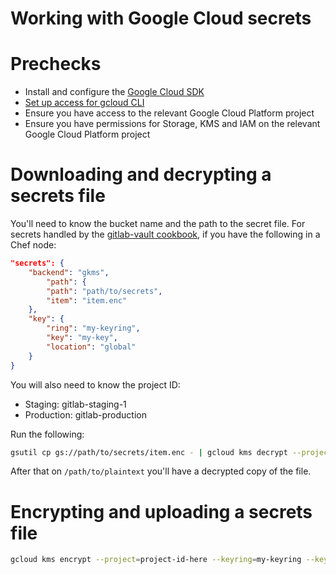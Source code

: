 # Working with Google Cloud secrets

# Prechecks

- Install and configure the [Google Cloud SDK](https://cloud.google.com/sdk/docs/)
- [Set up access for gcloud CLI](gcloud-cli.md)
- Ensure you have access to the relevant Google Cloud Platform project
- Ensure you have permissions for Storage, KMS and IAM on the relevant Google Cloud Platform project

# Downloading and decrypting a secrets file

You'll need to know the bucket name and the path to the secret file. For secrets
handled by the [gitlab-vault cookbook](https://gitlab.com/gitlab-cookbooks/gitlab-vault),
if you have the following in a Chef node:

```json
"secrets": {
    "backend": "gkms",
        "path": {
        "path": "path/to/secrets",
        "item": "item.enc"
    },
    "key": {
        "ring": "my-keyring",
        "key": "my-key",
        "location": "global"
    }
}
```

You will also need to know the project ID:

* Staging: gitlab-staging-1
* Production: gitlab-production

Run the following:

```bash
gsutil cp gs://path/to/secrets/item.enc - | gcloud kms decrypt --project=project-id-here --keyring=my-keyring --key=my-key --location=global --ciphertext-file=- --plaintext-file=/path/to/plaintext
```

After that on `/path/to/plaintext` you'll have a decrypted copy of the file.

# Encrypting and uploading a secrets file

```bash
gcloud kms encrypt --project=project-id-here --keyring=my-keyring --key=my-key --location=global --ciphertext-file=- --plaintext-file=/path/to/plaintext | gsutil cp - gs://path/to/secrets/item.enc
```
